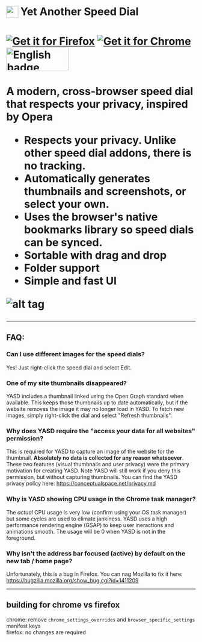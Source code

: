 <h1>
<sub>
<img src="https://raw.githubusercontent.com/conceptualspace/yet-another-speed-dial/master/src/icons/icon32.png" height="32" width="32">
</sub>
Yet Another Speed Dial
</h1>

<h1>
<a href='https://addons.mozilla.org/en-US/firefox/addon/yet-another-speed-dial/'><img alt='Get it for Firefox' src='https://github.com/conceptualspace/yet-another-speed-dial/raw/master/assets/badges/ff-badge.png'/></a> <a href='https://chrome.google.com/webstore/detail/yet-another-speed-dial/imohnlganmafcmidafklgkgfgaagiohn'><img alt='Get it for Chrome' src='https://github.com/conceptualspace/yet-another-speed-dial/raw/master/assets/badges/chrome-badge.png'/></a> <a href='//www.microsoft.com/store/apps/0RDCKB416QRD?cid=storebadge&ocid=badge'><img src='https://github.com/conceptualspace/yet-another-speed-dial/raw/master/assets/badges/microsoft-badge.png' alt='English badge' style='width: 166px; height: 60px;'/></a>
<h1>

A modern, cross-browser speed dial that respects your privacy, inspired by Opera

- Respects your privacy. Unlike other speed dial addons, there is no tracking.
- Automatically generates thumbnails and screenshots, or select your own.
- Uses the browser's native bookmarks library so speed dials can be synced.
- Sortable with drag and drop
- Folder support
- Simple and fast UI

![alt tag](https://github.com/conceptualspace/yet-another-speed-dial/raw/master/assets/screenshot.png)




---

## FAQ:

### Can I use different images for the speed dials?
Yes! Just right-click the speed dial and select Edit.

### One of my site thumbnails disappeared?
YASD includes a thumbnail linked using the Open Graph standard when available. This keeps those thumbnails up to date automatically, but if the website removes the image it may no longer load in YASD. To fetch new images, simply right-click the dial and select "Refresh thumbnails".

### Why does YASD require the "access your data for all websites" permission?
This is required for YASD to capture an image of the website for the thumbnail. **Absolutely no data is collected for any reason whatsoever**. These two features (visual thumbnails and user privacy) were the primary motivation for creating YASD. Note YASD will still work if you deny this permission, but without capturing thumbnails. You can find the YASD privacy policy here: https://conceptualspace.net/privacy.md

### Why is YASD showing CPU usage in the Chrome task manager?
The *actual* CPU usage is very low (confirm using your OS task manager) but some cycles are used to elimate jankiness. YASD uses a high performance rendering engine (GSAP) to keep user ineractions and animations smooth. The usage will be 0 when YASD is not in the foreground.

### Why isn't the address bar focused (active) by default on the new tab / home page?
Unfortunately, this is a bug in Firefox. You can nag Mozilla to fix it here: https://bugzilla.mozilla.org/show_bug.cgi?id=1411209

---

## building for chrome vs firefox

chrome: remove `chrome_settings_overrides` and `browser_specific_settings` manifest keys  
firefox: no changes are required
